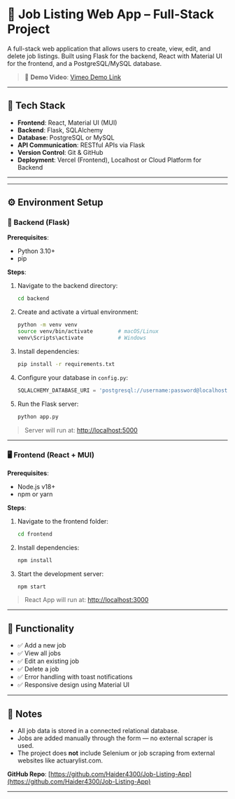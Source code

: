 # 💼 Job Listing Web App – Full-Stack Project

A full-stack web application that allows users to create, view, edit, and delete job listings. Built using Flask for the backend, React with Material UI for the frontend, and a PostgreSQL/MySQL database.

> 🎥 **Demo Video**: [Vimeo Demo Link](https://vimeo.com/1093978521/b315ab7749?share=copy)  

---

## 🚀 Tech Stack

- **Frontend**: React, Material UI (MUI)
- **Backend**: Flask, SQLAlchemy
- **Database**: PostgreSQL or MySQL
- **API Communication**: RESTful APIs via Flask
- **Version Control**: Git & GitHub
- **Deployment**: Vercel (Frontend), Localhost or Cloud Platform for Backend

---

---

## ⚙️ Environment Setup

### 🔧 Backend (Flask)

**Prerequisites**:
- Python 3.10+
- pip

**Steps**:

1. Navigate to the backend directory:

    ```bash
    cd backend
    ```

2. Create and activate a virtual environment:

    ```bash
    python -m venv venv
    source venv/bin/activate        # macOS/Linux
    venv\Scripts\activate           # Windows
    ```

3. Install dependencies:

    ```bash
    pip install -r requirements.txt
    ```

4. Configure your database in `config.py`:

    ```python
    SQLALCHEMY_DATABASE_URI = 'postgresql://username:password@localhost:5432/joblisting'
    ```

5. Run the Flask server:

    ```bash
    python app.py
    ```

> Server will run at: [http://localhost:5000](http://localhost:5000)

---

### 🖥️ Frontend (React + MUI)

**Prerequisites**:
- Node.js v18+
- npm or yarn

**Steps**:

1. Navigate to the frontend folder:

    ```bash
    cd frontend
    ```

2. Install dependencies:

    ```bash
    npm install
    ```

3. Start the development server:

    ```bash
    npm start
    ```

> React App will run at: [http://localhost:3000](http://localhost:3000)

---

## 🧪 Functionality

- ✅ Add a new job
- ✅ View all jobs
- ✅ Edit an existing job
- ✅ Delete a job
- ✅ Error handling with toast notifications
- ✅ Responsive design using Material UI

---

## 📌 Notes

- All job data is stored in a connected relational database.
- Jobs are added manually through the form — no external scraper is used.
- The project does **not** include Selenium or job scraping from external websites like actuarylist.com.


**GitHub Repo**: [https://github.com/Haider4300/Job-Listing-App](https://github.com/Haider4300/Job-Listing-App)

---
